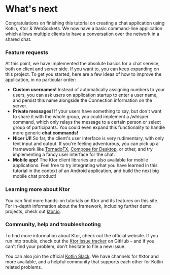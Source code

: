 # What's next

Congratulations on finishing this tutorial on creating a chat application using Kotlin, Ktor & WebSockets. We now have a basic command-line application which allows multiple clients to have a conversation over the network in a shared chat.

### Feature requests

At this point, we have implemented the absolute basics for a chat service, both on client and server side. If you want to, you can keep expanding on this project. To get you started, here are a few ideas of how to improve the application, in no particular order:

- **Custom usernames!** Instead of automatically assigning numbers to your users, you can ask users on application startup to enter a user name, and persist this name alongside the Connection information on the server.
- **Private messages!** If your users have something to say, but don't want to share it with the whole group, you could implement a /whisper command, which only relays the message to a certain person or select group of participants. You could even expand this functionality to handle more generic **chat commands!**
- **Nicer UI!** So far, the client's user interface is very rudimentary, with only text input and output. If you're feeling adventurous, you can pick up a framework like [TornadoFX](https://tornadofx.io/), [Compose for Desktop](https://www.jetbrains.com/lp/compose/), or other, and try implementing a fancy user interface for the chat.
- **Mobile app!** The Ktor client libraries are also available for mobile applications. Feel free to try integrating what you have learned in this tutorial in the context of an Android application, and build the next big mobile chat product!

### Learning more about Ktor

You can find more hands-on tutorials on Ktor and its features on this site. For in-depth information about the framework, including further demo projects, check out [ktor.io](https://ktor.io/).

### Community, help and troubleshooting

To find more information about Ktor, check out the official website. If you run into trouble, check out the [Ktor issue tracker](https://github.com/ktorio/ktor/issues) on GitHub – and if you can't find your problem, don't hesitate to file a new issue.

You can also join the official [Kotlin Slack](https://surveys.jetbrains.com/s3/kotlin-slack-sign-up). We have channels for #ktor and more available, and a helpful community that supports each other for Kotlin related problems.